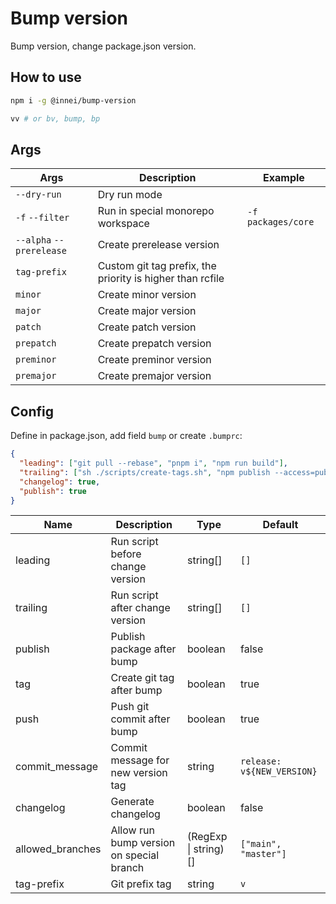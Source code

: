 # Bump version

Bump version, change package.json version.

## How to use

```bash
npm i -g @innei/bump-version

vv # or bv, bump, bp
```

## Args

| Args                     | Description                                               | Example            |
| ------------------------ | --------------------------------------------------------- | ------------------ |
| `--dry-run`              | Dry run mode                                              |                    |
| `-f` `--filter`          | Run in special monorepo workspace                         | `-f packages/core` |
| `--alpha` `--prerelease` | Create prerelease version                                 |                    |
| `tag-prefix`             | Custom git tag prefix, the priority is higher than rcfile |                    |
| `minor`                  | Create minor version                                      |                    |
| `major`                  | Create major version                                      |                    |
| `patch`                  | Create patch version                                      |                    |
| `prepatch`               | Create prepatch version                                   |                    |
| `preminor`               | Create preminor version                                   |                    |
| `premajor`               | Create premajor version                                   |                    |

## Config

Define in package.json, add field `bump` or create `.bumprc`:

```json
{
  "leading": ["git pull --rebase", "pnpm i", "npm run build"],
  "trailing": ["sh ./scripts/create-tags.sh", "npm publish --access=public"],
  "changelog": true,
  "publish": true
}
```

| Name             | Description                              | Type                 | Default                    |
| ---------------- | ---------------------------------------- | -------------------- | -------------------------- |
| leading          | Run script before change version         | string[]             | `[]`                       |
| trailing         | Run script after change version          | string[]             | `[]`                       |
| publish          | Publish package after bump               | boolean              | false                      |
| tag              | Create git tag after bump                | boolean              | true                       |
| push             | Push git commit after bump               | boolean              | true                       |
| commit_message   | Commit message for new version tag       | string               | `release: v${NEW_VERSION}` |
| changelog        | Generate changelog                       | boolean              | false                      |
| allowed_branches | Allow run bump version on special branch | (RegExp \| string)[] | `["main", "master"]`       |
| tag-prefix       | Git prefix tag                           | string               | `v`                        |

